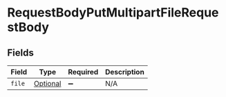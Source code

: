 # RequestBodyPutMultipartFileRequestBody


## Fields

| Field                                             | Type                                              | Required                                          | Description                                       |
| ------------------------------------------------- | ------------------------------------------------- | ------------------------------------------------- | ------------------------------------------------- |
| `file`                                            | [Optional<File>](../../models/operations/File.md) | :heavy_minus_sign:                                | N/A                                               |